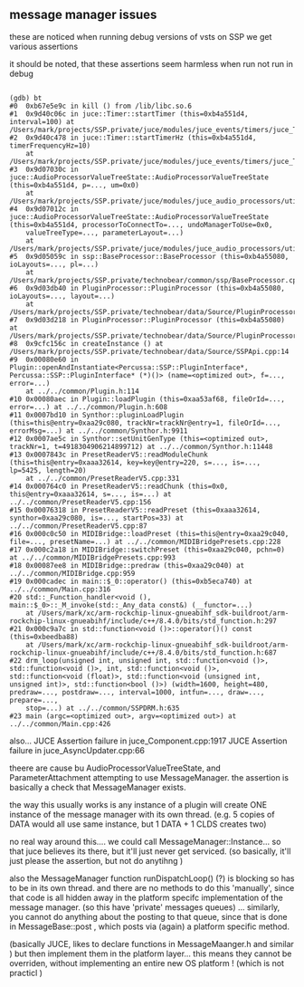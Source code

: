 ## message manager issues

these are noticed when running debug versions of vsts on SSP we get various assertions 


it should be noted, that these assertions seem harmless when run not run in debug



```

(gdb) bt
#0  0xb67e5e9c in kill () from /lib/libc.so.6
#1  0x9d40c06c in juce::Timer::startTimer (this=0xb4a551d4, interval=100) at /Users/mark/projects/SSP.private/juce/modules/juce_events/timers/juce_Timer.cpp:335
#2  0x9d40c478 in juce::Timer::startTimerHz (this=0xb4a551d4, timerFrequencyHz=10)
    at /Users/mark/projects/SSP.private/juce/modules/juce_events/timers/juce_Timer.cpp:351
#3  0x9d07030c in juce::AudioProcessorValueTreeState::AudioProcessorValueTreeState (this=0xb4a551d4, p=..., um=0x0)
    at /Users/mark/projects/SSP.private/juce/modules/juce_audio_processors/utilities/juce_AudioProcessorValueTreeState.cpp:283
#4  0x9d07012c in juce::AudioProcessorValueTreeState::AudioProcessorValueTreeState (this=0xb4a551d4, processorToConnectTo=..., undoManagerToUse=0x0, 
    valueTreeType=..., parameterLayout=...)
    at /Users/mark/projects/SSP.private/juce/modules/juce_audio_processors/utilities/juce_AudioProcessorValueTreeState.cpp:227
#5  0x9d05059c in ssp::BaseProcessor::BaseProcessor (this=0xb4a55080, ioLayouts=..., pl=...)
    at /Users/mark/projects/SSP.private/technobear/common/ssp/BaseProcessor.cpp:21
#6  0x9d03db40 in PluginProcessor::PluginProcessor (this=0xb4a55080, ioLayouts=..., layout=...)
    at /Users/mark/projects/SSP.private/technobear/data/Source/PluginProcessor.cpp:15
#7  0x9d03d218 in PluginProcessor::PluginProcessor (this=0xb4a55080) at /Users/mark/projects/SSP.private/technobear/data/Source/PluginProcessor.cpp:10
#8  0x9cfc156c in createInstance () at /Users/mark/projects/SSP.private/technobear/data/Source/SSPApi.cpp:14
#9  0x00080e60 in Plugin::openAndInstantiate<Percussa::SSP::PluginInterface*, Percussa::SSP::PluginInterface* (*)()> (name=<optimized out>, f=..., error=...)
    at ../../common/Plugin.h:114
#10 0x00080aec in Plugin::loadPlugin (this=0xaa53af68, fileOrId=..., error=...) at ../../common/Plugin.h:608
#11 0x0007bd10 in Synthor::pluginLoadPlugin (this=this@entry=0xaa29c080, trackNr=trackNr@entry=1, fileOrId=..., errorMsg=...) at ../../common/Synthor.h:9911
#12 0x0007ae5c in Synthor::setUnitGenType (this=<optimized out>, trackNr=1, t=4918304906214899712) at ../../common/Synthor.h:11448
#13 0x0007843c in PresetReaderV5::readModuleChunk (this=this@entry=0xaaa32614, key=key@entry=220, s=..., is=..., lp=5425, length=20)
    at ../../common/PresetReaderV5.cpp:331
#14 0x000764c0 in PresetReaderV5::readChunk (this=0x0, this@entry=0xaaa32614, s=..., is=...) at ../../common/PresetReaderV5.cpp:156
#15 0x00076318 in PresetReaderV5::readPreset (this=0xaaa32614, synthor=0xaa29c080, is=..., startPos=33) at ../../common/PresetReaderV5.cpp:87
#16 0x000c0c50 in MIDIBridge::loadPreset (this=this@entry=0xaa29c040, file=..., presetName=...) at ../../common/MIDIBridgePresets.cpp:228
#17 0x000c2a18 in MIDIBridge::switchPreset (this=0xaa29c040, pchn=0) at ../../common/MIDIBridgePresets.cpp:993
#18 0x00087ee8 in MIDIBridge::predraw (this=0xaa29c040) at ../../common/MIDIBridge.cpp:959
#19 0x000cadec in main::$_0::operator() (this=0xb5eca740) at ../../common/Main.cpp:316
#20 std::_Function_handler<void (), main::$_0>::_M_invoke(std::_Any_data const&) (__functor=...)
    at /Users/mark/xc/arm-rockchip-linux-gnueabihf_sdk-buildroot/arm-rockchip-linux-gnueabihf/include/c++/8.4.0/bits/std_function.h:297
#21 0x000c9a7c in std::function<void ()>::operator()() const (this=0xbeedba88)
    at /Users/mark/xc/arm-rockchip-linux-gnueabihf_sdk-buildroot/arm-rockchip-linux-gnueabihf/include/c++/8.4.0/bits/std_function.h:687
#22 drm_loop(unsigned int, unsigned int, std::function<void ()>, std::function<void ()>, int, std::function<void ()>, std::function<void (float)>, std::function<void (unsigned int, unsigned int)>, std::function<bool ()>) (width=1600, height=480, predraw=..., postdraw=..., interval=1000, intfun=..., draw=..., prepare=..., 
    stop=...) at ../../common/SSPDRM.h:635
#23 main (argc=<optimized out>, argv=<optimized out>) at ../../common/Main.cpp:426

```

also... 
JUCE Assertion failure in juce_Component.cpp:1917
JUCE Assertion failure in juce_AsyncUpdater.cpp:66

theere are cause bu AudioProcessorValueTreeState, and ParameterAttachment attempting to use MessageManager.
the assertion is basically a check that MessageManager exists.


the way this usually works is any instance of a plugin will create ONE instance of the message manager with its own thread.
(e.g. 5 copies of DATA would all use same instance, but 1 DATA + 1 CLDS creates two)

no real way around this....
we could call MessageManager::Instance... so that juce believes its there, but it'll just never get serviced.
(so basically, it'll just please the assertion, but not do anytihng )

also the MessageManager function runDispatchLoop() (?) is blocking so has to be in its own thread.
and there are no methods to do this 'manually', since that code is all hidden away in the platform specifc implementation of the message manager.
(so this have 'private' messages queues)
... similarly, you cannot do anything about the posting to that queue, since that is done in MessageBase::post , which posts via (again) a platform specific method.

(basically JUCE, likes to declare functions in MessageMaanger.h and similar ) but then implement them in the platform layer...
this means they cannot be overriden, without implementing an entire new OS platform ! (which is not practicl ) 